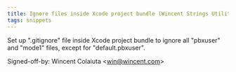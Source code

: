 ```yaml
---
title: Ignore files inside Xcode project bundle (Wincent Strings Utility, 943fa63)
tags: snippets
---
```


Set up ".gitignore" file inside Xcode project bundle to ignore all "pbxuser" and "mode1" files, except for "default.pbxuser".

Signed-off-by: Wincent Colaiuta &lt;win@wincent.com&gt;
